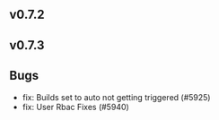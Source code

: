 ## v0.7.2



## v0.7.3

## Bugs
- fix: Builds set to auto not getting triggered (#5925)
- fix: User Rbac Fixes (#5940)
